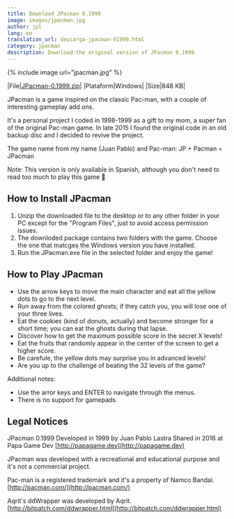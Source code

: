 ```yaml
---
title: Download JPacman 0.1999
image: images/jpacman.jpg
author: jpl
lang: en
translation_url: descarga-jpacman-01999.html
category: jpacman
description: Download the original version of JPacman 0.1999
---
```


{% include image url="jpacman.jpg" %}

|File|[JPacman-0.1999.zip](/downloads/JPacman-0.1999.zip)|
|Plataform|Windows|
|Size|848 KB|

JPacman is a game inspired on the classic Pac-man, with a couple of interesting gameplay add ons.

It's a personal project I coded in 1998-1999 as a gift to my mom, a super fan of the original Pac-man game.
In late 2015 I found the original code in an old backup disc and I decided to revive the project.

The game name from my name (Juan Pablo) and Pac-man: JP + Pacman = JPacman

Note: This version is only available in Spanish, although you don't need to read too much to play this game 🙂

## How to Install JPacman

1. Unzip the downloaded file to the desktop or to any other folder in your PC except for the "Program Files", just to avoid access permission issues.
1. The downloded package contains two folders with the game. Choose the one that matcges the Windows version you have installed.
1. Run the JPacman.exe file in the selected folder and enjoy the game!

## How to Play JPacman

- Use the arrow keys to move the main character and eat all the yellow dots to go to the next level.
- Run away from the colored ghosts; if they catch you, you will lose one of your three lives.
- Eat the cookies (kind of donuts, actually) and become stronger for a short time; you can eat the ghosts during that lapse.
- Discover how to get the maximum possible score in the secret X levels!
- Eat the fruits that randomly appear in the center of the screen to get a higher score.
- Be carefule, the yellow dots may surprise you in advanced levels!
- Are you up to the challenge of beating the 32 levels of the game?

Additional notes:

- Use the arror keys and ENTER to navigate through the menus.
- There is no support for gamepads.

## Legal Notices

JPacman 0.1999
Developed in 1999 by Juan Pablo Lastra
Shared in 2016 at Papa Game Dev
[http://papagame.dev](http://papagame.dev)

JPacman was developed with a recreational and educational purpose and it's not a commercial project.

Pac-man is a registered trademark and it's a property of Namco Bandai. [http://pacman.com/](http://pacman.com/)

Aqrit's ddWrapper was developed by Aqrit. [http://bitpatch.com/ddwrapper.html](http://bitpatch.com/ddwrapper.html)
